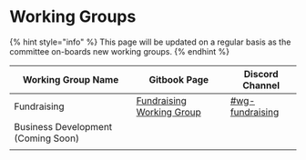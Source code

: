 # Working Groups



{% hint style="info" %}
This page will be updated on a regular basis as the committee on-boards new working groups.
{% endhint %}



| Working Group Name                 | Gitbook Page                                                                                                                | Discord Channel                                                                         |
| ---------------------------------- | --------------------------------------------------------------------------------------------------------------------------- | --------------------------------------------------------------------------------------- |
| Fundraising                        | [Fundraising Working Group](https://intersect.gitbook.io/intersect-working-groups/working-groups/fundraising-working-group) | [#wg-fundraising](https://discord.com/channels/1136727663583698984/1235598092716216340) |
| Business Development (Coming Soon) |                                                                                                                             |                                                                                         |
|                                    |                                                                                                                             |                                                                                         |
